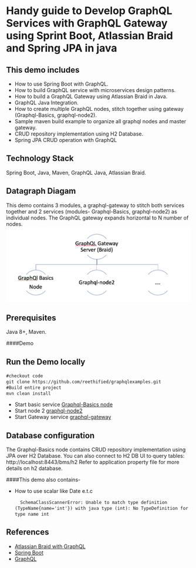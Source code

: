 Handy guide to Develop GraphQL Services with GraphQL Gateway using Sprint Boot, Atlassian Braid and Spring JPA in java
======================================================================================================================

This demo includes
------------------

- How to use Spring Boot with GraphQL.
- How to build GraphQL service with microservices design patterns.
- How to build a GraphQL Gateway using Atlassian Braid in Java.
- GraphQL Java Integration.
- How to create multiple GraphQL nodes, stitch together using gateway (Graphql-Basics, graphql-node2).
- Sample maven build example to organize all graphql nodes and master gateway. 
- CRUD repository implementation using H2 Database.
- Spring JPA CRUD operation with GraphQL


Technology Stack
----------------

Spring Boot, Java, Maven, GraphQL Java, Atlassian Braid.


Datagraph Diagam
----------------

This demo contains 3 modules, a graphql-gateway to stitch both services together and 2 services (modules- Graphql-Basics, graphql-node2) as individual nodes. 
The GraphQL gateway expands horizontal to N number of nodes. 
![Diagram](support-files/diagram.jpg)


Prerequisites 
-------------

Java 8+, Maven.


####Demo

Run the Demo locally
--------------------

    #checkout code
    git clone https://github.com/reethified/graphqlexamples.git
    #Build entire project
    mvn clean install

- Start basic service [Graphql-Basics node](graphqlbasics/README.md)
- Start node 2 [graphql-node2](graphql-node2/README.md)
- Start Gateway service [graphql-gateway](graphql-gateway/README.md)

Database configuration
-------

The Graphql-Basics node contains CRUD repository implementation using JPA over H2 Database. You can also connect to H2 DB UI to query tables:  http://localhost:8443/bms/h2
Refer to application property file for more details on h2 database.

####This demo also contains-
- How to use scalar like Date e.t.c

        SchemaClassScannerError: Unable to match type definition (TypeName{name='int'}) with java type (int): No TypeDefinition for type name int




References
----------

- [Atlassian Braid with GraphQL](https://bitbucket.org/atlassian/graphql-braid/src/master/)
- [Spring Boot](https://spring.io/projects/spring-boot)
- [GraphQL](https://graphql.org/)

